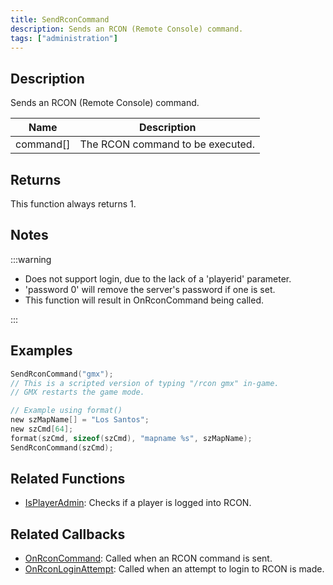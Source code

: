```yaml
---
title: SendRconCommand
description: Sends an RCON (Remote Console) command.
tags: ["administration"]
---
```


## Description

Sends an RCON (Remote Console) command.

| Name      | Description                      |
| --------- | -------------------------------- |
| command[] | The RCON command to be executed. |

## Returns

This function always returns 1.

## Notes

:::warning

- Does not support login, due to the lack of a 'playerid' parameter.
- 'password 0' will remove the server's password if one is set.
- This function will result in OnRconCommand being called.

:::

## Examples

```c
SendRconCommand("gmx");
// This is a scripted version of typing "/rcon gmx" in-game.
// GMX restarts the game mode.

// Example using format()
new szMapName[] = "Los Santos";
new szCmd[64];
format(szCmd, sizeof(szCmd), "mapname %s", szMapName);
SendRconCommand(szCmd);
```

## Related Functions

- [IsPlayerAdmin](IsPlayerAdmin.md): Checks if a player is logged into RCON.

## Related Callbacks

- [OnRconCommand](../callbacks/OnRconCommand.md): Called when an RCON command is sent.
- [OnRconLoginAttempt](../callbacks/OnRconLoginAttempt.md): Called when an attempt to login to RCON is made.
